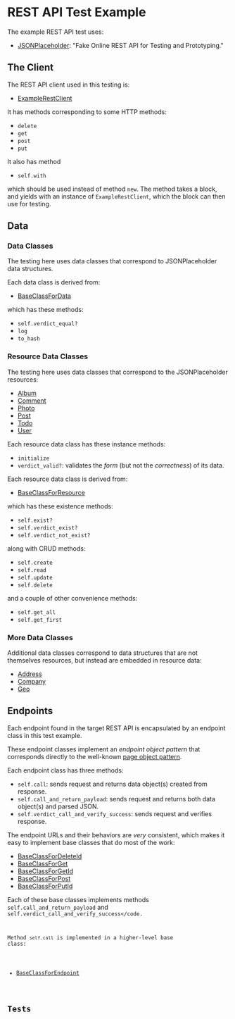 # REST API Test Example

The example REST API test uses:
 
- [JSONPlaceholder](http://jsonplaceholder.typicode.com):  "Fake Online REST API for Testing and Prototyping."

## The Client

The REST API client used in this testing is:

- [ExampleRestClient](./example_rest_client.rb)

It has methods corresponding to some HTTP methods:

- <code>delete</code>
- <code>get</code>
- <code>post</code>
- <code>put</code>

It also has method

- <code>self.with</code>

which should be used instead of method <code>new</code>.  The method takes a block, and yields with an instance of <code>ExampleRestClient</code>, which the block can then use for testing.

## Data

### Data Classes

The testing here uses data classes that correspond to JSONPlaceholder data structures.

Each data class is derived from:

- [BaseClassForData](../../lib/base_classes/base_class_for_data.rb)

which has these methods:

- <code>self.verdict_equal?</code>
- <code>log</code>
- <code>to_hash</code>

### Resource Data Classes

The testing here uses data classes that correspond to the JSONPlaceholder resources:

- [Album](./data/album.rb)
- [Comment](./data/comment.rb)
- [Photo](./data/photo.rb)
- [Post](./data/post.rb)
- [Todo](./data/todo.rb)
- [User](./data/user.rb)

Each resource data class has these instance methods:

- <code>initialize</code>
- <code>verdict_valid?</code>: validates the _form_ (but not the _correctness_) of its data.

Each resource data class is derived from:

- [BaseClassForResource](./data/base_class_for_resource.rb)

which has these existence methods:

- <code>self.exist?</code>
- <code>self.verdict_exist?</code>
- <code>self.verdict_not_exist?</code>

along with CRUD methods:

- <code>self.create</code>
- <code>self.read</code>
- <code>self.update</code>
- <code>self.delete</code>

and a couple of other convenience methods:

- <code>self.get_all</code>
- <code>self.get_first</code>

### More Data Classes

Additional data classes correspond to data structures that are not themselves resources, but instead are embedded in resource data:

- [Address](address./data/.rb)
- [Company](company./data/.rb)
- [Geo](geo./data/.rb)

## Endpoints

Each endpoint found in the target REST API is encapsulated by an endpoint class in this test example.

These endpoint classes implement an _endpoint object pattern_ that corresponds directly to the well-known [page object pattern](http://www.assertselenium.com/automation-design-practices/page-object-pattern).

Each endpoint class has three methods:

- <code>self.call</code>:  sends request and returns data object(s) created from response.
- <code>self.call_and_return_payload</code>:  sends request and returns both data object(s) and parsed JSON.
- <code>self.verdict_call_and_verify_success</code>:  sends request and verifies response.

The endpoint URLs and their behaviors are _very_ consistent, which makes it easy to implement base classes that do most of the work:

- [BaseClassForDeleteId](./endpoints/base_classes/base_class_for_delete_id.rb)
- [BaseClassForGet](./endpoints/base_classes/base_class_for_get.rb)
- [BaseClassForGetId](./endpoints/base_classes/base_class_for_get_id.rb)
- [BaseClassForPost](./endpoints/base_classes/base_class_for_post.rb)
- [BaseClassForPutId](./endpoints/base_classes/base_class_for_put_id.rb)

Each of these base classes implements methods <code>self.call_and_return_payload</code> and <code>self.verdict_call_and_verify_success</code.

Method <code>self.call</code> is implemented in a higher-level base class:

- [BaseClassForEndpoint](./endpoints/base_classes/base_class_for_endpoint.rb)


## Tests




